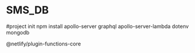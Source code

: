 # SMS_DB

#project init
npm install apollo-server graphql apollo-server-lambda dotenv mongodb

@netlify/plugin-functions-core 